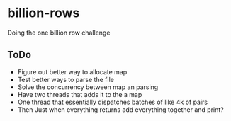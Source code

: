 # billion-rows
Doing the one billion row challenge

## ToDo
* Figure out better way to allocate map
* Test better ways to parse the file
* Solve the concurrency between map an parsing
 * Have two threads that adds it to the a map
 * One thread that essentially dispatches batches of like 4k of pairs
 * Then Just when everything returns add everything together and print?
